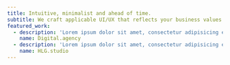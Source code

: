 ```yaml
---
title: Intuitive, minimalist and ahead of time.
subtitle: We craft applicable UI/UX that reflects your business values. Functional, simple and human-centered products.
featured_work:
  - description: 'Lorem ipsum dolor sit amet, consectetur adipisicing elit. Ab aperiam assumenda blanditiis debitis, dolore dolorum eos, et eum eveniet itaque magni numquam pariatur qui totam ut vel vitae! Laboriosam, tenetur.'
    name: Digital.agency
  - description: 'Lorem ipsum dolor sit amet, consectetur adipisicing elit. Ab aperiam assumenda blanditiis debitis, dolore dolorum eos, et eum eveniet itaque magni numquam pariatur qui totam ut vel vitae! Laboriosam, tenetur.'
    name: HLG.studio
---
```

